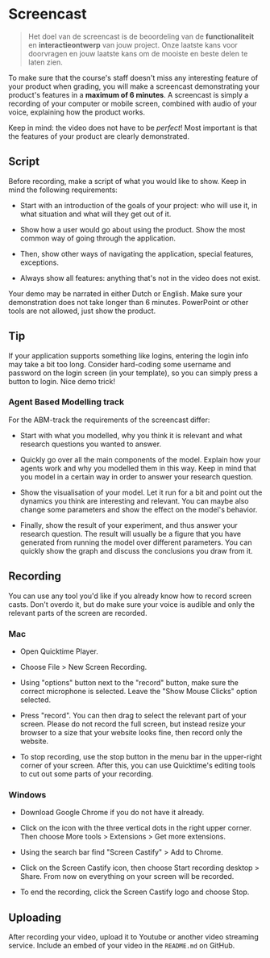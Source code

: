 # Screencast

> Het doel van de screencast is de beoordeling van de **functionaliteit** en **interactieontwerp** van jouw project. Onze laatste kans voor doorvragen en jouw laatste kans om de mooiste en beste delen te laten zien.

To make sure that the course's staff doesn't miss any interesting feature of your product when grading, you will make a screencast demonstrating your product's features in a **maximum of 6 minutes**. A screencast is simply a recording of your computer or mobile screen, combined with audio of your voice, explaining how the product works.

Keep in mind: the video does not have to be *perfect*! Most important is that the features of your product are clearly demonstrated.

## Script

Before recording, make a script of what you would like to show. Keep in mind the following requirements:

* Start with an introduction of the goals of your project: who will use it, in what situation and what will they get out of it.

* Show how a user would go about using the product. Show the most common way of going through the application.

* Then, show other ways of navigating the application, special features, exceptions.

* Always show all features: anything that's not in the video does not exist.

Your demo may be narrated in either Dutch or English. Make sure your demonstration does not take longer than 6 minutes. PowerPoint or other tools are not allowed, just show the product.

## Tip

If your application supports something like logins, entering the login info may take a bit too long. Consider hard-coding some username and password on the login screen (in your template), so you can simply press a button to login. Nice demo trick!

### Agent Based Modelling track

For the ABM-track the requirements of the screencast differ: 

* Start with what you modelled, why you think it is relevant and what research questions you wanted to answer.

* Quickly go over all the main components of the model. Explain how your agents work and why you modelled them in this way. Keep in mind that you model in a certain way in order to answer your research question.

* Show the visualisation of your model. Let it run for a bit and point out the dynamics you think are interesting and relevant. You can maybe also change some parameters and show the effect on the model's behavior.

* Finally, show the result of your experiment, and thus answer your research question. The result will usually be a figure that you have generated from running the model over different parameters. You can quickly show the graph and discuss the conclusions you draw from it. 

## Recording

You can use any tool you'd like if you already know how to record screen casts. Don't overdo it, but do make sure your voice is audible and only the relevant parts of the screen are recorded.

### Mac

* Open Quicktime Player.

* Choose File > New Screen Recording.

* Using "options" button next to the "record" button, make sure the correct microphone is selected. Leave the "Show Mouse Clicks" option selected.

* Press "record". You can then drag to select the relevant part of your screen. Please do not record the full screen, but instead resize your browser to a size that your website looks fine, then record only the website.

* To stop recording, use the stop button in the menu bar in the upper-right corner of your screen. After this, you can use Quicktime's editing tools to cut out some parts of your recording.

### Windows

* Download Google Chrome if you do not have it already.

* Click on the icon with the three vertical dots in the right upper corner. Then choose More tools > Extensions > Get more extensions.

* Using the search bar find "Screen Castify" > Add to Chrome.

* Click on the Screen Castify icon, then choose Start recording desktop > Share. From now on everything on your screen will be recorded.

* To end the recording, click the Screen Castify logo and choose Stop.

## Uploading

After recording your video, upload it to Youtube or another video streaming service. Include an embed of your video in the `README.md` on GitHub.
